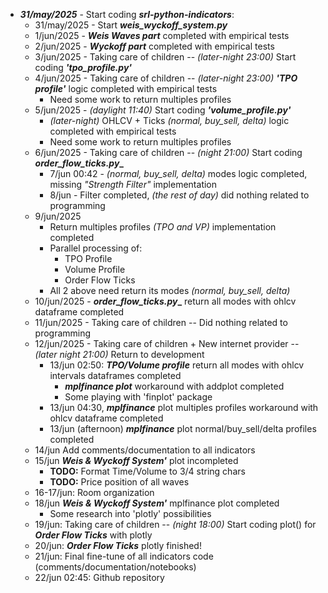 
* _**31/may/2025**_ - Start coding **_srl-python-indicators_**: 
    - 31/may/2025 - Start **_weis_wyckoff_system.py_**
    - 1/jun/2025 - **_Weis Waves part_** completed with empirical tests
    - 2/jun/2025 - **_Wyckoff part_** completed with empirical tests
    - 3/jun/2025 - Taking care of children -- _(later-night 23:00)_ Start coding **_'tpo_profile.py'_**
    - 4/jun/2025 - Taking care of children -- _(later-night 23:00)_ **_'TPO profile'_** logic completed with empirical tests
        - Need some work to return multiples profiles
    - 5/jun/2025 - _(daylight 11:40)_ Start coding **_'volume_profile.py'_** 
        - _(later-night)_ OHLCV + Ticks _(normal, buy_sell, delta)_ logic completed with empirical tests
        - Need some work to return multiples profiles
    - 6/jun/2025 - Taking care of children -- _(night 21:00)_ Start coding **_order_flow_ticks.py__** 
        - 7/jun 00:42 - _(normal, buy_sell, delta)_ modes logic completed, missing _"Strength Filter"_ implementation
        - 8/jun - Filter completed, _(the rest of day)_ did nothing related to programming
    - 9/jun/2025
        - Return multiples profiles _(TPO and VP)_ implementation completed
        - Parallel processing of:
            - TPO Profile
            - Volume Profile
            - Order Flow Ticks
        - All 2 above need return its modes _(normal, buy_sell, delta)_
    - 10/jun/2025 - **_order_flow_ticks.py__** return all modes with ohlcv dataframe completed
    - 11/jun/2025 - Taking care of children -- Did nothing related to programming
    - 12/jun/2025 - Taking care of children + New internet provider -- _(later night 21:00)_ Return to development
        - 13/jun 02:50: **_TPO/Volume profile_** return all modes with ohlcv intervals dataframes completed
            - **_mplfinance plot_** workaround with addplot completed
            - Some playing with 'finplot' package
        - 13/jun 04:30, **_mplfinance_** plot multiples profiles workaround with ohlcv dataframe completed
        - 13/jun (afternoon) **_mplfinance_** plot normal/buy_sell/delta profiles completed
    - 14/jun Add comments/documentation to all indicators
    - 15/jun **_Weis & Wyckoff System'_** plot incompleted
        - **TODO:** Format Time/Volume to 3/4 string chars
        - **TODO:** Price position of all waves
    - 16-17/jun: Room organization
    - 18/jun **_Weis & Wyckoff System'_** mplfinance plot completed
        - Some research into 'plotly' possibilities
    - 19/jun: Taking care of children -- _(night 18:00)_ Start coding plot() for **_Order Flow Ticks_** with plotly
    - 20/jun: **_Order Flow Ticks_** plotly finished!
    - 21/jun: Final fine-tune of all indicators code (comments/documentation/notebooks)
    - 22/jun 02:45: Github repository


